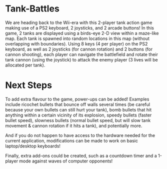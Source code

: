 # Tank-Battles
We are heading back to the Wii-era with this 2-player tank action game making use of a PS2 keyboard, 2 joysticks, and 2 arcade buttons! In this game, 2 tanks
are displayed using a birds-eye 2-D view within a maze-like map. Each tank is spawned into
random locations in this map (without overlapping with boundaries). Using 8 keys (4 per player) on the PS2 keyboard, as
well as 2 joysticks (for cannon rotation) and 2 buttons (for cannon shooting), each player can
navigate the battlefield and rotate their tank cannon (using the joystick) to attack the enemy
player (3 lives will be allocated per tank). 

# Next Steps
To add extra flavour to the game, power-ups can be added! Examples include ricochet bullets that bounce off walls several times (be careful because your own bullets can
still hurt your tank), bomb bullets that hit anything within a certain vicinity of its explosion,
speedy bullets (faster bullet speed), slowness bullets (normal bullet speed, but will slow tank
movement & cannon rotation if it hits a tank), and potentially more.

And if you do not happen to have access to the hardware needed for the current application, modifications can be made to work on basic laptop/desktop keyboards!

Finally, extra add-ons could be created, such as a countdown timer and a 1-player mode against waves of computer opponents!

